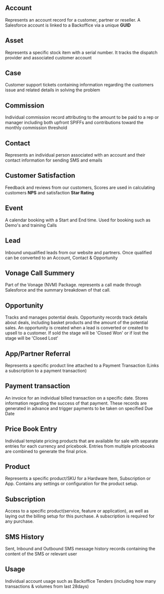 ## Account
Represents an account record for a customer, partner or reseller. A Salesforce account is linked to a Backoffice via a unique **GUID**
## Asset
Represents a specific stock item with a serial number. It tracks the dispatch provider and associated customer account
## Case
Customer support tickets containing information regarding the customers issue and related details in solving the problem
## Commission 
Individual commission record attributing to the amount to be paid to a rep or manager including both upfront SPIFFs and contributions toward the monthly commission threshold
## Contact
Represents an individual person associated with an account and their contact information for sending SMS and emails
## Customer Satisfaction 
Feedback and reviews from our customers, Scores are used in calculating customers **NPS** and satisfaction **Star Rating**
## Event
A calendar booking with a Start and End time. Used for booking such as Demo's and training Calls
## Lead
Inbound unqualified leads from our website and partners. Once qualified can be converted to an Account, Contact & Opportunity
## Vonage Call Summery
Part of the Vonage (NVM) Package. represents a call made through Salesforce and the summary breakdown of that call.
## Opportunity 
Tracks and manages potential deals. Opportunity records track details about deals, including basket products and the amount of the potential sales. An opportunity is created when a lead is converted or created to upsell to a customer. If sold the stage will be 'Closed Won' or if lost the stage will be 'Closed Lost'
## App/Partner Referral
Represents a specific product line attached to a Payment Transaction (Links a subscription to a payment transaction)
## Payment transaction 
An invoice for an individual billed transaction on a specific date. Stores information regarding the success of that payment. These records are generated in advance and trigger payments to be taken on specified Due Date
## Price Book Entry
Individual template pricing products that are available for sale with separate entries for each currency and pricebook. Entries from multiple pricebooks are combined to generate the final price.
## Product 
Represents a specific product/SKU for a Hardware Item, Subscription or App. Contains any settings or configuration for the product setup.
## Subscription
Access to a specific product(service, feature or application), as well as laying out the billing setup for this purchase. A subscription is required for any purchase. 
## SMS History
Sent, Inbound and Outbound SMS message history records containing the content of the SMS or relevant user
## Usage 
Individual account usage such as Backoffice Tenders (including how many transactions & volumes from last 28days)